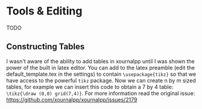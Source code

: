 # Tools & Editing

TODO

## Constructing Tables
I wasn't aware of the ability to add tables in xournalpp until I was shown the power of the built in latex editor. You can add to the latex preamble (edit the default_template.tex in the settings) to contain `\usepackage{tikz}` so that we have access to the powerful `tikz` package. Now we can create n by m sized tables, for example we can insert this code to obtain a 7 by 4 table: `\tikz{\draw (0,0) grid(7,4)}`. For more information read the original issue: https://github.com/xournalpp/xournalpp/issues/2179
